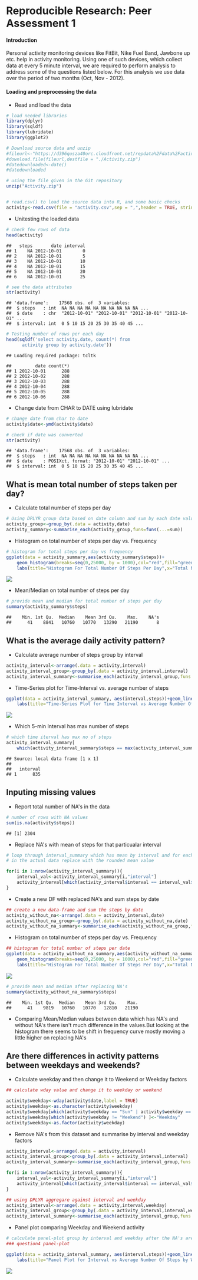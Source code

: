 # Reproducible Research: Peer Assessment 1

#### Introduction

Personal activity monitoring devices like FitBit, Nike Fuel Band, Jawbone up etc. help in activity monitoring. Using one of such devices, which collect data at every 5 minute interval, we are required to perform analysis to address some of the questions listed below. For this analysis we use data over the period of two months (Oct, Nov - 2012).

####  Loading and preprocessing the data
* Read and load the data

```r
# load needed libraries
library(dplyr)
library(sqldf)
library(lubridate)
library(ggplot2)

# Download source data and unzip
#fileurl<-"https://d396qusza40orc.cloudfront.net/repdata%2Fdata%2Factivity.zip"
#download.file(fileurl,destfile = "./Activity.zip")
#datedownloaded<-date()
#datedownloaded

# using the file given in the Git repository
unzip("Activity.zip")


# read.csv() to load the source data into R, and some basic checks
activity<-read.csv(file = "activity.csv",sep = ",",header = TRUE, stringsAsFactors = FALSE)
```

* Unitesting the loaded data


```r
# check few rows of data
head(activity)
```

```
##   steps       date interval
## 1    NA 2012-10-01        0
## 2    NA 2012-10-01        5
## 3    NA 2012-10-01       10
## 4    NA 2012-10-01       15
## 5    NA 2012-10-01       20
## 6    NA 2012-10-01       25
```

```r
# see the data attributes
str(activity)
```

```
## 'data.frame':	17568 obs. of  3 variables:
##  $ steps   : int  NA NA NA NA NA NA NA NA NA NA ...
##  $ date    : chr  "2012-10-01" "2012-10-01" "2012-10-01" "2012-10-01" ...
##  $ interval: int  0 5 10 15 20 25 30 35 40 45 ...
```

```r
# Testing number of rows per each day 
head(sqldf('select activity.date, count(*) from
      activity group by activity.date'))
```

```
## Loading required package: tcltk
```

```
##         date count(*)
## 1 2012-10-01      288
## 2 2012-10-02      288
## 3 2012-10-03      288
## 4 2012-10-04      288
## 5 2012-10-05      288
## 6 2012-10-06      288
```

* Change date from CHAR to DATE using lubridate


```r
# change date from char to date
activity$date<-ymd(activity$date)

# check if date was converted
str(activity)
```

```
## 'data.frame':	17568 obs. of  3 variables:
##  $ steps   : int  NA NA NA NA NA NA NA NA NA NA ...
##  $ date    : POSIXct, format: "2012-10-01" "2012-10-01" ...
##  $ interval: int  0 5 10 15 20 25 30 35 40 45 ...
```

## What is mean total number of steps taken per day?

* Calculate total number of steps per day


```r
# Using DPLYR group data based on date column and sum by each date value
activity_group<-group_by(.data = activity,date)
activity_summary<-summarise_each(activity_group,funs=funs(...=sum))
```

* Histogram on total number of steps per day vs. Frequency


```r
# histogram for total steps per day vs frequency
ggplot(data = activity_summary,aes(activity_summary$steps))+
    geom_histogram(breaks=seq(0,25000, by = 1000),col="red",fill="green",alpha=.2)+
    labs(title="Histogram For Total Number Of Steps Per Day",x="Total Number Of Steps Per Day",y="Frequency")
```

![](PA1_template_files/figure-html/unnamed-chunk-5-1.png) 

* Mean/Median on total number of steps per day


```r
# provide mean and median for total number of steps per day
summary(activity_summary$steps)
```

```
##    Min. 1st Qu.  Median    Mean 3rd Qu.    Max.    NA's 
##      41    8841   10760   10770   13290   21190       8
```

## What is the average daily activity pattern?

* Calculate average number of steps group by interval 


```r
activity_interval<-arrange(.data = activity,interval)
activity_interval_group<-group_by(.data = activity_interval,interval)
activity_interval_summary<-summarise_each(activity_interval_group,funs = funs(... = mean(steps,na.rm = TRUE)))
```

* Time-Series plot for Time-Interval vs. average number of steps 


```r
ggplot(data = activity_interval_summary, aes(interval,steps))+geom_line(col="firebrick")+
    labs(title="Time-Series Plot for Time Interval vs Average Number Of Steps For All Days",x="Time Interval (Minutes)",y="Average no. Of Steps For All Days")
```

![](PA1_template_files/figure-html/unnamed-chunk-8-1.png) 

* Which 5-min Interval has max number of steps


```r
# which time iterval has max no of steps
activity_interval_summary[
    which(activity_interval_summary$steps == max(activity_interval_summary$steps)),"interval"]
```

```
## Source: local data frame [1 x 1]
## 
##   interval
## 1      835
```


## Inputing missing values

* Report total number of NA's in the data


```r
# number of rows with NA values
sum(is.na(activity$steps))
```

```
## [1] 2304
```

* Replace NA's with mean of steps for that particualar interval


```r
# loop through interval_summary which has mean by interval and for each interval 
# in the actual data replace with the rounded mean value

for(i in 1:nrow(activity_interval_summary)){
    interval_val<-activity_interval_summary[i,"interval"]
    activity_interval[which(activity_interval$interval == interval_val$interval & is.na(activity_interval$steps)),"steps"]<-round(activity_interval_summary[i,"steps"])
}
```

* Create a new DF with replaced NA's and sum steps by date


```r
## create a new data-frame and sum the steps by date
activity_without_na<-arrange(.data = activity_interval,date)
activity_without_na_group<-group_by(.data = activity_without_na,date)
activity_without_na_summary<-summarise_each(activity_without_na_group,funs=funs(...=sum))
```

* Histogram on total number of steps per day vs. Frequency 


```r
## histogram for total number of steps per date
ggplot(data = activity_without_na_summary,aes(activity_without_na_summary$steps))+
    geom_histogram(breaks=seq(0,25000, by = 1000),col="red",fill="green",alpha=.2)+
    labs(title="Histogram For Total Number Of Steps Per Day",x="Total Number Of Steps Per Day",y="Frequency")
```

![](PA1_template_files/figure-html/unnamed-chunk-13-1.png) 

```r
# provide mean and median after replacing NA's
summary(activity_without_na_summary$steps)
```

```
##    Min. 1st Qu.  Median    Mean 3rd Qu.    Max. 
##      41    9819   10760   10770   12810   21190
```

* Comparing Mean/Median values between data which has NA's and without NA's there isn't much difference in the values.But looking at the histogram there seems to be shift in frequency curve mostly moving a little higher on replacing NA's



## Are there differences in activity patterns between weekdays and weekends?

* Calculate weekday and then change it to Weekend or Weekday factors


```r
## calculate wday value and change it to weekday or weekend

activity$weekday<-wday(activity$date,label = TRUE)
activity$weekday<-as.character(activity$weekday)
activity$weekday[which(activity$weekday == "Sun" | activity$weekday == "Sat")]<-"Weekend"
activity$weekday[which(activity$weekday != "Weekend") ]<-"Weekday"
activity$weekday<-as.factor(activity$weekday)
```

* Remove NA's from this dataset and summarise by interval and weekday factors


```r
activity_interval<-arrange(.data = activity,interval)
activity_interval_group<-group_by(.data = activity_interval,interval)
activity_interval_summary<-summarise_each(activity_interval_group,funs = funs(... = mean(steps,na.rm = TRUE)))

for(i in 1:nrow(activity_interval_summary)){
    interval_val<-activity_interval_summary[i,"interval"]
    activity_interval[which(activity_interval$interval == interval_val$interval & is.na(activity_interval$steps)),"steps"]<-round(activity_interval_summary[i,"steps"])
}

## using DPLYR aggregare against interval and weekday
activity_interval<-arrange(.data = activity,interval,weekday)
activity_interval_group<-group_by(.data = activity_interval,interval,weekday)
activity_interval_summary<-summarise_each(activity_interval_group,funs = funs(... = mean(steps,na.rm = TRUE)))
```

* Panel plot comparing Weekday and Weekend activity


```r
# calculate panel-plot group by interval and weekday after the NA's are removed
### question4 panel-plot

ggplot(data = activity_interval_summary, aes(interval,steps))+geom_line(col="firebrick")+facet_wrap(~weekday,nrow = 2)+
    labs(title="Panel Plot for Interval vs Average Number Of Steps by Weekday/Weekend",x="Time Interval (Minutes)",y="Average no. Of Steps")
```

![](PA1_template_files/figure-html/unnamed-chunk-16-1.png) 
